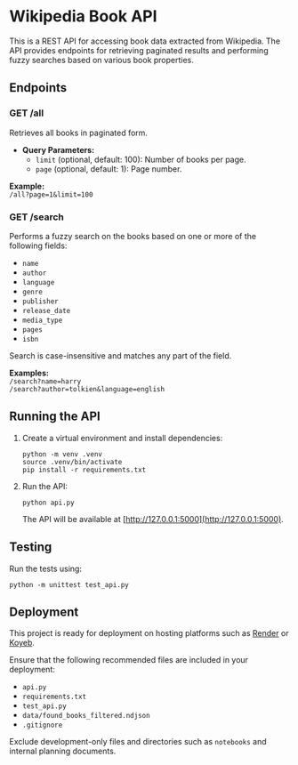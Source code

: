 # Wikipedia Book API

This is a REST API for accessing book data extracted from Wikipedia. The API provides endpoints for retrieving paginated results and performing fuzzy searches based on various book properties.

## Endpoints

### GET /all
Retrieves all books in paginated form.

- **Query Parameters:**
  - `limit` (optional, default: 100): Number of books per page.
  - `page` (optional, default: 1): Page number.

**Example:**  
`/all?page=1&limit=100`

### GET /search
Performs a fuzzy search on the books based on one or more of the following fields:
- `name`
- `author`
- `language`
- `genre`
- `publisher`
- `release_date`
- `media_type`
- `pages`
- `isbn`

Search is case-insensitive and matches any part of the field.

**Examples:**  
`/search?name=harry`  
`/search?author=tolkien&language=english`

## Running the API

1. Create a virtual environment and install dependencies:
   ```
   python -m venv .venv
   source .venv/bin/activate
   pip install -r requirements.txt
   ```
2. Run the API:
   ```
   python api.py
   ```
   The API will be available at [http://127.0.0.1:5000](http://127.0.0.1:5000).

## Testing

Run the tests using:
```
python -m unittest test_api.py
```

## Deployment

This project is ready for deployment on hosting platforms such as [Render](https://render.com) or [Koyeb](https://www.koyeb.com).

Ensure that the following recommended files are included in your deployment:
- `api.py`
- `requirements.txt`
- `test_api.py`
- `data/found_books_filtered.ndjson`
- `.gitignore`

Exclude development-only files and directories such as `notebooks` and internal planning documents.
